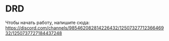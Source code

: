 # DRD
 
Чтобы начать работу, напишите сюда: https://discord.com/channels/985462082814226432/1250732771236646932/1250737727184437248
